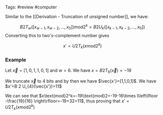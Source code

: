 Tags: #review #computer 

Similar to the [[Derivation - Truncation of unsigned number]], we have:

$$
B 2 T_{w}([x_{w-1},x_{w-2},\dots,x_{0}])\text{mod}2^{k}= B 2 U_{k}([x_{k-1},x_{k-2},\dots,x_{0}])
$$
Converting this to two's-complement number gives

$$
x'=U 2 T_{k}(x\text{mod}2^k)
$$

### Example

Let $\vec{x}=[1,0,1,1,0,1]$ and $w=6$. We have $x=B 2 T_{6}(\vec{x})=-19$

We truncate $\vec{x}$ to 4 bits and by then we have $\vec{x'}=[1,1,0,1]$. We have $x'=B 2 U_{4}(\vec{x'})=11$

We can see that $x\text{mod}2^k=-19\\text{mod}2=-19-16\times l\left\lfloor  -\frac{19}{16}  \right\rfloor=-19+32=11$, thus proving that $x'=U 2 T_{k}(x\text{mod}2^k)$
